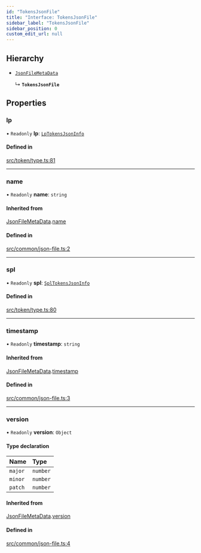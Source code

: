 ```yaml
---
id: "TokensJsonFile"
title: "Interface: TokensJsonFile"
sidebar_label: "TokensJsonFile"
sidebar_position: 0
custom_edit_url: null
---
```


## Hierarchy

- [`JsonFileMetaData`](JsonFileMetaData.md)

  ↳ **`TokensJsonFile`**

## Properties

### lp

• `Readonly` **lp**: [`LpTokensJsonInfo`](../modules.md#lptokensjsoninfo)

#### Defined in

[src/token/type.ts:81](https://github.com/alpha-defi/raydium-sdk/blob/7094668/src/token/type.ts#L81)

___

### name

• `Readonly` **name**: `string`

#### Inherited from

[JsonFileMetaData](JsonFileMetaData.md).[name](JsonFileMetaData.md#name)

#### Defined in

[src/common/json-file.ts:2](https://github.com/alpha-defi/raydium-sdk/blob/7094668/src/common/json-file.ts#L2)

___

### spl

• `Readonly` **spl**: [`SplTokensJsonInfo`](../modules.md#spltokensjsoninfo)

#### Defined in

[src/token/type.ts:80](https://github.com/alpha-defi/raydium-sdk/blob/7094668/src/token/type.ts#L80)

___

### timestamp

• `Readonly` **timestamp**: `string`

#### Inherited from

[JsonFileMetaData](JsonFileMetaData.md).[timestamp](JsonFileMetaData.md#timestamp)

#### Defined in

[src/common/json-file.ts:3](https://github.com/alpha-defi/raydium-sdk/blob/7094668/src/common/json-file.ts#L3)

___

### version

• `Readonly` **version**: `Object`

#### Type declaration

| Name | Type |
| :------ | :------ |
| `major` | `number` |
| `minor` | `number` |
| `patch` | `number` |

#### Inherited from

[JsonFileMetaData](JsonFileMetaData.md).[version](JsonFileMetaData.md#version)

#### Defined in

[src/common/json-file.ts:4](https://github.com/alpha-defi/raydium-sdk/blob/7094668/src/common/json-file.ts#L4)
